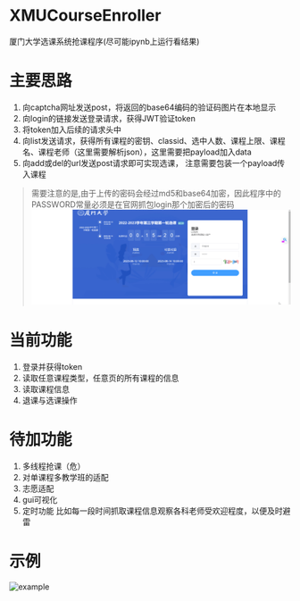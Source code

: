 # XMUCourseEnroller
厦门大学选课系统抢课程序(尽可能ipynb上运行看结果)
# 主要思路
1. 向captcha网址发送post，将返回的base64编码的验证码图片在本地显示
2. 向login的链接发送登录请求，获得JWT验证token
3. 将token加入后续的请求头中
4. 向list发送请求，获得所有课程的密钥、classid、选中人数、课程上限、课程名、课程老师（这里需要解析json），这里需要把payload加入data
5. 向add或del的url发送post请求即可实现选课， 注意需要包装一个payload传入课程
   
> 需要注意的是,由于上传的密码会经过md5和base64加密，因此程序中的PASSWORD常量必须是在官网抓包login那个加密后的密码
![password](images/password.gif)

# 当前功能
1. 登录并获得token
2. 读取任意课程类型，任意页的所有课程的信息
3. 读取课程信息
4. 退课与选课操作

# 待加功能
1. 多线程抢课（危）
2. 对单课程多教学班的适配
3. 志愿适配
4. gui可视化
5. 定时功能 比如每一段时间抓取课程信息观察各科老师受欢迎程度，以便及时避雷

# 示例
![example](images/show.gif)
